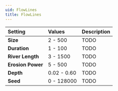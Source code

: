 ```yaml
---
uid: FlowLines
title: FlowLines
---
```


| Setting           | Values      | Description |
| :---------------- | :---------- | :---------- |
| **Size**          | 2 - 500     | TODO        |
| **Duration**      | 1 - 100     | TODO        |
| **River Length**  | 3 - 1500    | TODO        |
| **Erosion Power** | 5 - 500     | TODO        |
| **Depth**         | 0.02 - 0.60 | TODO        |
| **Seed**          | 0 - 128000  | TODO        |






<!--examples-->
